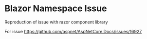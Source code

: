 # Blazor Namespace Issue

Reproduction of issue with razor component library

For issue https://github.com/aspnet/AspNetCore.Docs/issues/16927
